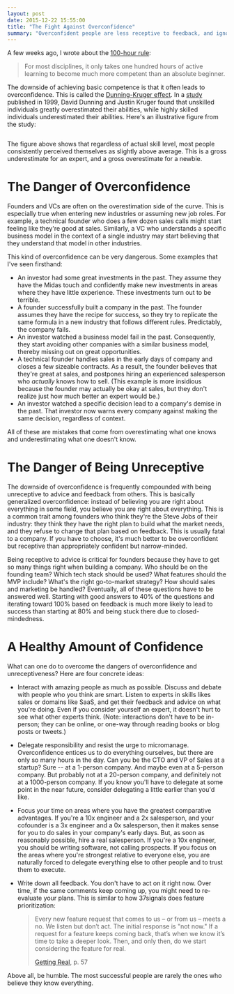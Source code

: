 ```yaml
---
layout: post
date: 2015-12-22 15:55:00
title: "The Fight Against Overconfidence"
summary: "Overconfident people are less receptive to feedback, and ignoring feedback is extremely dangerous. This post describes those dangers and offers tips for avoiding overconfidence."
---
```

A few weeks ago, I wrote about the <a href="http://codingvc.com/the-100-hour-rule/" target="_blank">100-hour rule</a>:
 
> For most disciplines, it only takes one hundred hours of active learning to become much more competent than an absolute beginner.
 
The downside of achieving basic competence is that it often leads to overconfidence. This is called the <a href="https://en.wikipedia.org/wiki/Dunning%E2%80%93Kruger_effect" target="_blank">Dunning-Kruger effect</a>. In a <a href="http://psych.colorado.edu/~vanboven/teaching/p7536_heurbias/p7536_readings/kruger_dunning.pdf" target="_blank">study</a> published in 1999, David Dunning and Justin Kruger found that unskilled individuals greatly overestimated their abilities, while highly skilled individuals underestimated their abilities. Here's an illustrative figure from the study:

<center>
<img src="{{ site.url }}/public/img/dunning.png" alt="" height="" width="" class="emailImage" />
</center>

The figure above shows that regardless of actual skill level, most people consistently perceived themselves as slightly above average. This is a gross underestimate for an expert, and a gross overestimate for a newbie.

# The Danger of Overconfidence
Founders and VCs are often on the overestimation side of the curve. This is especially true when entering new industries or assuming new job roles. For example, a technical founder who does a few dozen sales calls might start feeling like they're good at sales. Similarly, a VC who understands a specific business model in the context of a single industry may start believing that they understand that model in other industries.

This kind of overconfidence can be very dangerous. Some examples that I've seen firsthand:

* An investor had some great investments in the past. They assume they have the Midas touch and confidently make new investments in areas where they have little experience. These investments turn out to be terrible.
* A founder successfully built a company in the past. The founder assumes they have the recipe for success, so they try to replicate the same formula in a new industry that follows different rules. Predictably, the company fails.
* An investor watched a business model fail in the past. Consequently, they start avoiding other companies with a similar business model, thereby missing out on great opportunities.
* A technical founder handles sales in the early days of company and closes a few sizeable contracts. As a result, the founder believes that they're great at sales, and postpones hiring an experienced salesperson who *actually* knows how to sell. (This example is more insidious because the founder may actually be okay at sales, but they don't realize just how much better an expert would be.) 
* An investor watched a specific decision lead to a company's demise in the past. That investor now warns every company against making the same decision, regardless of context.

All of these are mistakes that come from overestimating what one knows and underestimating what one doesn't know.

# The Danger of Being Unreceptive
The downside of overconfidence is frequently compounded with being unreceptive to advice and feedback from others. This is basically generalized overconfidence: instead of believing you are right about everything in some field, you believe you are right about everything. This is a common trait among founders who think they're the Steve Jobs of their industry: they think they have the right plan to build what the market needs, and they refuse to change that plan based on feedback. This is usually fatal to a company. If you have to choose, it's much better to be overconfident but receptive than appropriately confident but narrow-minded.

Being receptive to advice is critical for founders because they have to get so many things right when building a company. Who should be on the founding team? Which tech stack should be used? What features should the MVP include? What's the right go-to-market strategy? How should sales and marketing be handled? Eventually, all of these questions have to be answered well. Starting with good answers to 40% of the questions and iterating toward 100% based on feedback is much more likely to lead to success than starting at 80% and being stuck there due to closed-mindedness. 

# A Healthy Amount of Confidence
What can one do to overcome the dangers of overconfidence and unreceptiveness? Here are four concrete ideas:

* Interact with amazing people as much as possible. Discuss and debate with people who you think are smart. Listen to experts in skills likes sales or domains like SaaS, and get their feedback and advice on what you're doing. Even if you consider yourself an expert, it doesn't hurt to see what other experts think. (Note: interactions don't have to be in-person; they can be online, or one-way through reading books or blog posts or tweets.)

* Delegate responsibility and resist the urge to micromanage. Overconfidence entices us to do everything ourselves, but there are only so many hours in the day. Can you be the CTO and VP of Sales at a startup? Sure -- at a 1-person company. And maybe even at a 5-person company. But probably not at a 20-person company, and definitely not at a 1000-person company. If you know you'll have to delegate at some point in the near future, consider delegating a little earlier than you'd like.

* Focus your time on areas where you have the greatest comparative advantages. If you're a 10x engineer and a 2x salesperson, and your cofounder is a 3x engineer and a 0x salesperson, then it makes sense for you to do sales in your company's early days. But, as soon as reasonably possible, hire a real salesperson. If you're a 10x engineer, you should be writing software, not calling prospects. If you focus on the areas where you're strongest relative to everyone else, you are naturally forced to delegate everything else to other people and to trust them to execute.

* Write down all feedback. You don't have to act on it right now. Over time, if the same comments keep coming up, you might need to re-evaluate your plans. This is similar to how 37signals does feature prioritization:

    > Every new feature request that comes to us – or from us – meets a no. We listen but don’t act. The initial response is "not now." If a request for a feature keeps coming back, that’s when we know it’s time to take a deeper look. Then, and only then, do we start considering the feature for real.
    > 
    > <a href="https://basecamp.com/books/Getting%20Real.pdf" target="_blank">Getting Real</a>, p. 57
    
Above all, be humble. The most successful people are rarely the ones who believe they know everything. 